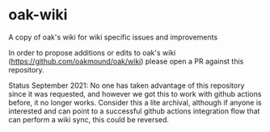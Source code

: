 # oak-wiki
A copy of oak's wiki for wiki specific issues and improvements

In order to propose additions or edits to oak's wiki (https://github.com/oakmound/oak/wiki) please open a PR against this repository. 

Status September 2021: No one has taken advantage of this repository since it was requested, and however we got this to work with github actions before, it no longer works. Consider this a lite archival, although if anyone is interested and can point to a successful github actions integration flow that can perform a wiki sync, this could be reversed.
